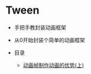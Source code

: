 # Tween

* 手把手教封装动画框架

* 从0开始封装个简单的动画框架

* 目录

    * [动画帧制作动画的优势(上)](./1-动画帧制作动画的优势(上)/动画帧制作动画的优势(上).md)